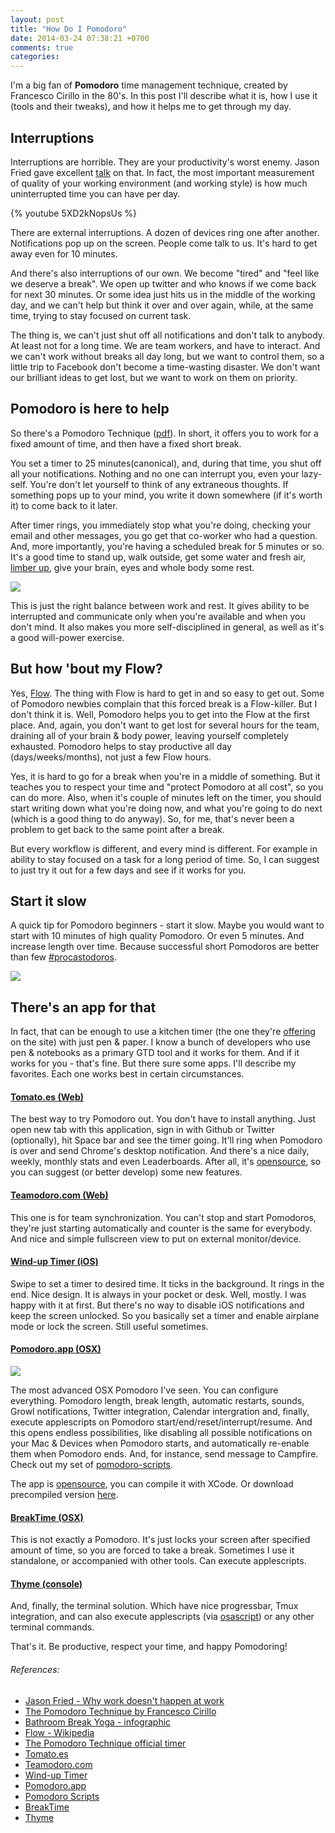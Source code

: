 ```yaml
---
layout: post
title: "How Do I Pomodoro"
date: 2014-03-24 07:38:21 +0700
comments: true
categories:
---
```


I'm a big fan of **Pomodoro** time management technique, created by
Francesco Cirillo in the 80's. In this post I'll describe what it is,
how I use it (tools and their tweaks), and how it helps me to get
through my day.

<!-- more -->

## Interruptions

Interruptions are horrible. They are your productivity's worst enemy.
Jason Fried gave excellent [talk][1] on that. In fact, the most important
measurement of quality of your working environment (and working style) is how
much uninterrupted time you can have per day.

{% youtube 5XD2kNopsUs %}

There are external interruptions. A dozen of devices ring one after another.
Notifications pop up on the screen. People come talk to us.  It's hard to get
away even for 10 minutes.

And there's also interruptions of our own. We become "tired" and "feel like
we deserve a break". We open up twitter and who knows if we come back
for next 30 minutes. Or some idea just hits us in the middle of the working
day, and we can't help but think it over and over again, while, at the same
time, trying to stay focused on current task.

The thing is, we can't just shut off all notifications and don't talk to
anybody. At least not for a long time. We are team workers, and have to
interact. And we can't work without breaks all day long, but we want to
control them, so a little trip to Facebook don't become a time-wasting
disaster. We don't want our brilliant ideas to get lost, but we want to work
on them on priority.

## Pomodoro is here to help

So there's a Pomodoro Technique ([pdf][2]). In short, it offers you to work
for a fixed amount of time, and then have a fixed short break.

You set a timer to 25 minutes(canonical), and, during that time, you shut off
all your notifications. Nothing and no one can interrupt you, even your
lazy-self. You're don't let yourself to think of any extraneous thoughts. If
something pops up to your mind, you write it down somewhere (if it's worth it)
to come back to it later.

After timer rings, you immediately stop what you're doing, checking your email
and other messages, you go get that co-worker who had a question. And, more
importantly, you're having a scheduled break for 5 minutes or so. It's a good
time to stand up, walk outside, get some water and fresh air, [limber up][3],
give your brain, eyes and whole body some rest.

[![](http://f.cl.ly/items/0h1M0D2T3T2n1W1e0h2A/Screen%20Shot%202014-03-24%20at%2011.01.21%20PM.png)][3]

This is just the right balance between work and rest. It gives ability
to be interrupted and communicate only when you're available and when you don't mind.
It also makes you more self-disciplined in general, as well as it's a good will-power
exercise.

## But how 'bout my Flow?

Yes, [Flow][4]. The thing with Flow is hard to get in and so easy to get
out. Some of Pomodoro newbies complain that this forced break is a
Flow-killer. But I don't think it is. Well, Pomodoro helps you to get into the
Flow at the first place. And, again, you don't want to get lost for several
hours for the team, draining all of your brain & body power, leaving yourself
completely exhausted. Pomodoro helps to stay productive all day
(days/weeks/months), not just a few Flow hours.

Yes, it is hard to go for a break when you're in a middle of something. But it
teaches you to respect your time and "protect Pomodoro at all cost", so you
can do more. Also, when it's couple of minutes left on the timer, you should
start writing down what you're doing now, and what you're going to do next
(which is a good thing to do anyway). So, for me, that's never been a problem
to get back to the same point after a break.

But every workflow is different, and every mind is different. For example in
ability to stay focused on a task for a long period of time. So, I can suggest
to just try it out for a few days and see if it works for you.

## Start it slow

A quick tip for Pomodoro beginners - start it slow. Maybe you would want
to start with 10 minutes of high quality Pomodoro. Or even 5 minutes. And
increase length over time. Because successful short Pomodoros are better than
few [#procastodoros][16].

[![](http://f.cl.ly/items/2L2Z2j2s243l3G1W0A2v/Screen%20Shot%202014-03-24%20at%2010.54.38%20PM.png)][16]

## There's an app for that

In fact, that can be enough to use a kitchen timer (the one they're
[offering][5] on the site) with just pen & paper. I know a bunch of developers
who use pen & notebooks as a primary GTD tool and it works for them. And if it
works for you - that's fine. But there sure some apps. I'll describe my
favorites. Each one works best in certain circumstances.

#### [Tomato.es (Web)][10]

The best way to try Pomodoro out. You don't have to install anything. Just
open new tab with this application, sign in with Github or Twitter
(optionally), hit Space bar and see the timer going. It'll ring when Pomodoro
is over and send Chrome's desktop notification. And there's a nice daily,
weekly, monthly stats and even Leaderboards.  After all, it's
[opensource](https://github.com/potomak/tomatoes), so you can suggest (or
better develop) some new features.

#### [Teamodoro.com (Web)][11]

This one is for team synchronization. You can't stop and start Pomodoros,
they're just starting automatically and counter is the same for everybody. And
nice and simple fullscreen view to put on external monitor/device.

#### [Wind-up Timer (iOS)][6]

Swipe to set a timer to desired time. It ticks in the background. It rings in
the end. Nice design. It is always in your pocket or desk. Well, mostly. I was
happy with it at first. But there's no way to disable iOS notifications and
keep the screen unlocked. So you basically set a timer and enable airplane
mode or lock the screen. Still useful sometimes.

#### [Pomodoro.app (OSX)][13]

![](http://f.cl.ly/items/2w34273X191m1W1r1B2i/Screenshot_6_30_13_9_15_PM-2.png)

The most advanced OSX Pomodoro I've seen. You can configure everything.
Pomodoro length, break length, automatic restarts, sounds, Growl
notifications, Twitter integration, Calendar intergration and, finally,
execute applescripts on Pomodoro start/end/reset/interrupt/resume. And this
opens endless possibilities, like disabling all possible notifications on your
Mac & Devices when Pomodoro starts, and automatically re-enable them when
Pomodoro ends. And, for instance, send message to Campfire. Check out my
set of [pomodoro-scripts][12].

The app is [opensource][13], you can compile it with XCode. Or download
precompiled version [here][14].

#### [BreakTime (OSX)][8]

This is not exactly a Pomodoro. It's just locks your screen after specified
amount of time, so you are forced to take a break. Sometimes I use it
standalone, or accompanied with other tools. Can execute applescripts.

#### [Thyme (console)][9]

And, finally, the terminal solution. Which have nice progressbar, Tmux
integration, and can also execute applescripts (via [osascript][15]) or any
other terminal commands.

That's it. Be productive, respect your time, and happy Pomodoring!

###### References:

- [Jason Fried - Why work doesn't happen at work][1]
- [The Pomodoro Technique by Francesco Cirillo][2]
- [Bathroom Break Yoga - infographic][3]
- [Flow - Wikipedia][4]
- [The Pomodoro Technique official timer][5]
- [Tomato.es][10]
- [Teamodoro.com][11]
- [Wind-up Timer][6]
- [Pomodoro.app][13]
- [Pomodoro Scripts][12]
- [BreakTime][8]
- [Thyme][9]

[1]: http://www.ted.com/talks/jason_fried_why_work_doesn_t_happen_at_work.html
[2]: http://www.pomodorotechnique.com/download/pdf/ThePomodoroTechnique_v1-3.pdf
[3]: http://infographicsmania.com/wp-content/uploads/2012/09/Bathroom-Break-Yoga-infographic.jpg
[4]: http://en.wikipedia.org/wiki/Flow_(psychology)
[5]: http://pomodorotechnique.com/timer/
[6]: https://itunes.apple.com/us/app/wind-up-timer/id325610693?mt=8
[8]: https://itunes.apple.com/us/app/breaktime/id427475982?mt=12
[9]: http://thymerb.com/
[10]: http://tomato.es/
[11]: http://teamodoro.com/
[12]: https://github.com/vrybas/pomodoro-scripts
[13]: https://github.com/ugol/pomodoro
[14]: http://cl.ly/3Q3H333y2132
[15]: https://github.com/vrybas/dotfiles/blob/4b0f29c0dd688f8bb78eec5d66f6c657a4bf9bb1/thyme/thymerc.symlink#L4
[16]: https://twitter.com/kubem/status/350390764515233792

